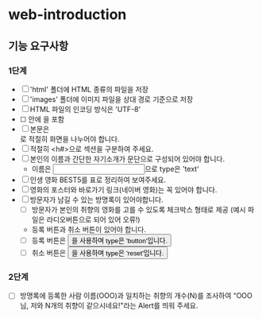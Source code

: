 # web-introduction

## 기능 요구사항

### 1단계
- [ ] 'html' 폴더에 HTML 종류의 파일을 저장  
- [ ] 'images' 폴더에 이미지 파일을 상대 경로 기준으로 저장  
- [ ] HTML 파일의 인코딩 방식은 'UTF-8'  
- [ ] <head> 안에 <meta charset="utf-8">을 포함  
- [ ] 본문은 <div>로 적절히 화면을 나누어야 합니다.
- [ ] 적절히 <h#>으로 섹션을 구분하여 주세요.
- [ ] 본인의 이름과 간단한 자기소개가 문단으로 구성되어 있어야 합니다.
    - 이름은 <input>으로 type은 'text'
- [ ] 인생 영화 BEST5를 표로 정리하여 보여주세요.
- [ ] 영화의 포스터와 바로가기 링크(네이버 영화)는 꼭 있어야 합니다.
- [ ] 방문자가 남길 수 있는 방명록이 있어야합니다.
    - [ ] 방문자가 본인의 취향의 영화를 고를 수 있도록 체크박스 형태로 제공 (예시 파일은 라디오버튼으로 되어 있어 오류!)
    - 등록 버튼과 취소 버튼이 있어야 합니다.
    - [ ] 등록 버튼은 <button>을 사용하며 type은 'button'입니다.
    - [ ] 취소 버튼은 <button>을 사용하며 type은 'reset'입니다.

### 2단계

- [ ] 방명록에 등록한 사람 이름(OOO)과 일치하는 취향의 개수(N)를 조사하여 “OOO님, 저와 N개의 취향이 같으시네요!"라는 Alert를 띄워 주세요.